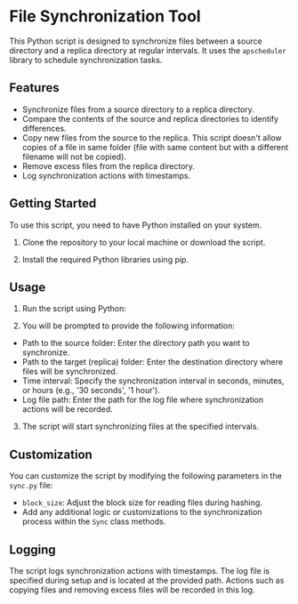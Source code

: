 # File Synchronization Tool

This Python script is designed to synchronize files between a source directory and a replica directory at regular intervals. It uses the `apscheduler` library to schedule synchronization tasks.

## Features

- Synchronize files from a source directory to a replica directory.
- Compare the contents of the source and replica directories to identify differences.
- Copy new files from the source to the replica. This script doesn't allow copies of a file  in same folder (file with same content but with a different filename will not be copied). 
- Remove excess files from the replica directory.
- Log synchronization actions with timestamps.

## Getting Started

To use this script, you need to have Python installed on your system.

1. Clone the repository to your local machine or download the script.

2. Install the required Python libraries using pip.

## Usage

1. Run the script using Python:

2. You will be prompted to provide the following information:

- Path to the source folder: Enter the directory path you want to synchronize.
- Path to the target (replica) folder: Enter the destination directory where files will be synchronized.
- Time interval: Specify the synchronization interval in seconds, minutes, or hours (e.g., '30 seconds', '1 hour').
- Log file path: Enter the path for the log file where synchronization actions will be recorded.

3. The script will start synchronizing files at the specified intervals.

## Customization

You can customize the script by modifying the following parameters in the `sync.py` file:

- `block_size`: Adjust the block size for reading files during hashing.
- Add any additional logic or customizations to the synchronization process within the `Sync` class methods.

## Logging

The script logs synchronization actions with timestamps. The log file is specified during setup and is located at the provided path. Actions such as copying files and removing excess files will be recorded in this log.
